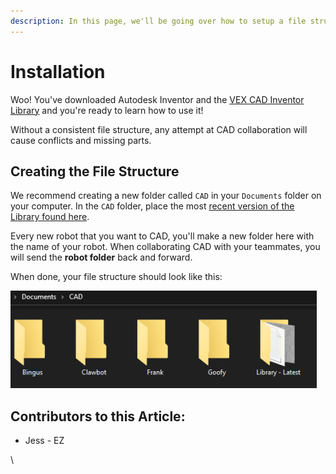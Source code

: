 ```yaml
---
description: In this page, we'll be going over how to setup a file structure for CAD.
---
```


# Installation

Woo! You've downloaded Autodesk Inventor and the [VEX CAD Inventor Library](https://github.com/VEX-CAD/VEX-CAD-Inventor/releases/latest) and you're ready to learn how to use it!

Without a consistent file structure, any attempt at CAD collaboration will cause conflicts and missing parts.

## Creating the File Structure

We recommend creating a new folder called `CAD` in your `Documents` folder on your computer. In the `CAD` folder, place the most [recent version of the Library found here](https://github.com/VEX-CAD/VEX-CAD-Inventor/releases/latest). 

Every new robot that you want to CAD, you'll make a new folder here with the name of your robot. When collaborating CAD with your teammates, you will send the **robot folder** back and forward.



When done, your file structure should look like this:

![Completed File Structure ](<../../../.gitbook/assets/File Structure.png>)



## Contributors to this Article:

* Jess - EZ

\
